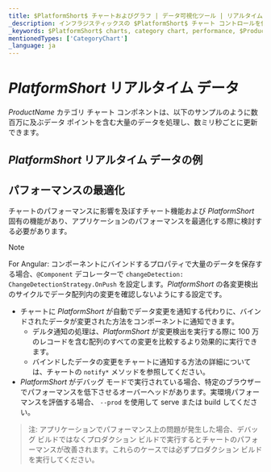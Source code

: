 ```yaml
---
title: $PlatformShort$ チャートおよびグラフ | データ可視化ツール | リアルタイム データ | インフラジスティックス
_description: インフラジスティックスの $PlatformShort$ チャート コントロールを使用して数百万のデータ ポイントを超高速でレンダリングします。$ProductName$ グラフの高パフォーマンスをお試しください!
_keywords: $PlatformShort$ charts, category chart, performance, $ProductName$, Infragistics, data binding, $PlatformShort$ チャート, カテゴリ チャート, パフォーマンス, インフラジスティックス、データ バインディング
mentionedTypes: ['CategoryChart']
_language: ja
---
```

# $PlatformShort$ リアルタイム データ

$ProductName$ カテゴリ チャート コンポネントは、以下のサンプルのように数百万に及ぶデータ ポイントを含む大量のデータを処理し、数ミリ秒ごとに更新できます。

## $PlatformShort$ リアルタイム データの例

<code-view style="height: 500px;" 
           data-demos-base-url="{environment:dvDemosBaseUrl}" 
           iframe-src="{environment:dvDemosBaseUrl}/charts/category-chart-high-frequency" 
           alt="$PlatformShort$ リアルタイム データの例" 
           github-src="charts/category-chart/high-frequency">
</code-view>

<div class="divider--half"></div>

## パフォーマンスの最適化

チャートのパフォーマンスに影響を及ぼすチャート機能および $PlatformShort$ 固有の機能があり、アプリケーションのパフォーマンスを最適化する際に検討する必要があります。

> [!NOTE]
> For Angular:
> コンポーネントにバインドするプロパティで大量のデータを保存する場合、`@Component` デコレーターで `changeDetection: ChangeDetectionStrategy.OnPush` を設定します。$PlatformShort$ の各変更検出のサイクルでデータ配列内の変更を確認しないようにする設定です。

* チャートに $PlatformShort$ が自動でデータ変更を通知する代わりに、バインドされたデータが変更された方法をコンポーネントに通知できます。
     * デルタ通知の処理は、$PlatformShort$ が変更検出を実行する際に 100 万のレコードを含む配列のすべての変更を比較するより効果的に実行できます。
     * バインドしたデータの変更をチャートに通知する方法の詳細については、チャートの `notify*` メソッドを参照してください。
* $PlatformShort$ がデバッグ モードで実行されている場合、特定のブラウザーでパフォーマンスを低下させるオーバーヘッドがあります。実環境パフォーマンスを評価する場合、 `--prod` を使用して serve または build してください。

> 注: アプリケーションでパフォーマンス上の問題が発生した場合、デバッグ ビルドではなくプロダクション ビルドで実行するとチャートのパフォーマンスが改善されます。これらのケースでは必ずプロダクション ビルドを実行してください。
